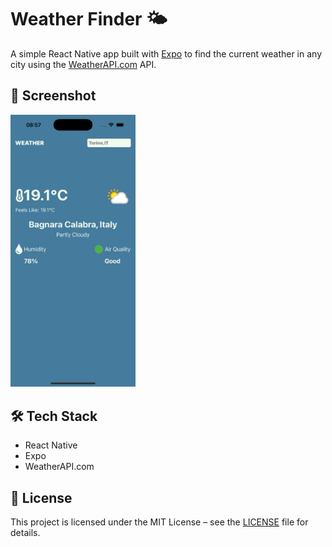 # Weather Finder 🌤️

A simple React Native app built with [Expo](https://expo.dev/) to find the current weather in any city using the [WeatherAPI.com](https://www.weatherapi.com/) API.

## 📸 Screenshot

<img src="./screenshots/screen_1.png" alt="screen" width="200"/>

## 🛠 Tech Stack

- React Native
- Expo
- WeatherAPI.com

## 📄 License

This project is licensed under the MIT License – see the [LICENSE](LICENSE) file for details.
